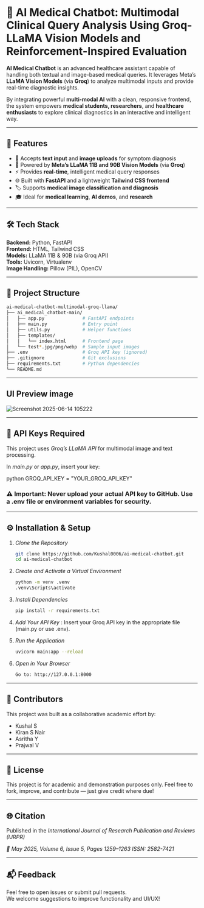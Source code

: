 # 🧠 AI Medical Chatbot: Multimodal Clinical Query Analysis Using Groq-LLaMA Vision Models and Reinforcement-Inspired Evaluation

**AI Medical Chatbot** is an advanced healthcare assistant capable of handling both textual and image-based medical queries. It leverages Meta’s **LLaMA Vision Models** (via **Groq**) to analyze multimodal inputs and provide real-time diagnostic insights.

By integrating powerful **multi-modal AI** with a clean, responsive frontend, the system empowers **medical students, researchers**, and **healthcare enthusiasts** to explore clinical diagnostics in an interactive and intelligent way.

---

## 🚀 Features

- 📝 Accepts **text input** and **image uploads** for symptom diagnosis  
- 🧠 Powered by **Meta’s LLaMA 11B and 90B Vision Models** (via **Groq**)  
- ⚡ Provides **real-time**, intelligent medical query responses  
- 🌐 Built with **FastAPI** and a lightweight **Tailwind CSS frontend**  
- 🏷 Supports **medical image classification and diagnosis**  
- 🎓 Ideal for **medical learning**, **AI demos**, and **research**

---

## 🛠 Tech Stack

**Backend:** Python, FastAPI  
**Frontend:** HTML, Tailwind CSS  
**Models:** LLaMA 11B & 90B (via Groq API)  
**Tools:** Uvicorn, Virtualenv  
**Image Handling:** Pillow (PIL), OpenCV

---

## 📁 Project Structure

```bash
ai-medical-chatbot-multimodal-groq-llama/
├── ai_medical_chatbot-main/
│   ├── app.py              # FastAPI endpoints
│   ├── main.py             # Entry point
│   ├── utils.py            # Helper functions
│   ├── templates/
│   │   └── index.html      # Frontend page
│   └── test*.jpg/png/webp  # Sample input images
├── .env                    # Groq API key (ignored)
├── .gitignore              # Git exclusions
├── requirements.txt        # Python dependencies
└── README.md
```

---

## UI Preview image
![Screenshot 2025-06-14 105222](https://github.com/user-attachments/assets/84dc400a-9f9d-4a15-83c3-b76faf4a7d83)

---

## 🔐 API Keys Required

This project uses *Groq’s LLaMA API* for multimodal image and text processing.

In *main.py* or *app.py*, insert your key:

python
GROQ_API_KEY = "YOUR_GROQ_API_KEY"

### ⚠ Important: Never upload your actual API key to GitHub. Use a .env file or environment variables for security.

---

## ⚙ Installation & Setup

1. *Clone the Repository*
    ```bash
    git clone https://github.com/Kushal0006/ai-medical-chatbot.git
    cd ai-medical-chatbot
    ```
    
2. *Create and Activate a Virtual Environment*
   ```bash
   python -m venv .venv
   .venv\Scripts\activate
   ```

3. *Install Dependencies*
   ```bash
   pip install -r requirements.txt
   ```
   
5. *Add Your API Key* : Insert your Groq API key in the appropriate file (main.py or use .env).
   
   
7. *Run the Application*
   ```bash
   uvicorn main:app --reload
   ```
   
9. *Open in Your Browser*
   ```bash
   Go to: http://127.0.0.1:8000
   ```
   
---

## 🙌 Contributors
This project was built as a collaborative academic effort by:

- Kushal S
- Kiran S Nair
- Asritha Y
- Prajwal V

---

## 📄 License
This project is for academic and demonstration purposes only.
Feel free to fork, improve, and contribute — just give credit where due!

---

## 🌐 Citation
Published in the *International Journal of Research Publication and Reviews (IJRPR)*

*📅 May 2025, Volume 6, Issue 5, Pages 1259–1263*
*ISSN: 2582-7421*

---

## 📬 Feedback

Feel free to open issues or submit pull requests.  
We welcome suggestions to improve functionality and UI/UX!

